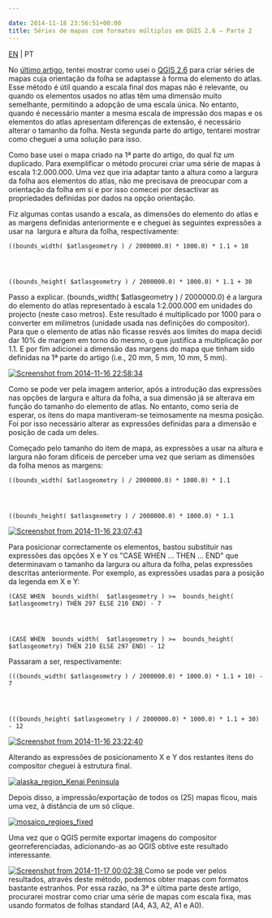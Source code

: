 ```yaml
---

date: 2014-11-18 23:56:51+00:00
title: Séries de mapas com formatos múltiplos em QGIS 2.6 – Parte 2
---
```


[EN](https://gisunchained.wordpress.com/2014/11/18/multiple-format-map-series-using-qgis-2-6-part-2/) | PT

No [último artigo](http://sigsemgrilhetas.wordpress.com/2014/11/09/series-de-mapas-com-formatos-multiplos-em-qgis-2-6-parte-1-multiple-format-map-series-using-qgis-2-6-part-1/), tentei mostrar como usei o [QGIS 2.6](http://www.qgis.org) para criar séries de mapas cuja orientação da folha se adaptasse à forma do elemento do atlas. Esse método é útil quando a escala final dos mapas não é relevante, ou quando os elementos usados no atlas têm uma dimensão muito semelhante, permitindo a adopção de uma escala única. No entanto, quando é necessário manter a mesma escala de impressão dos mapas e os elementos do atlas apresentam diferenças de extensão, é necessário alterar o tamanho da folha. Nesta segunda parte do artigo, tentarei mostrar como cheguei a uma solução para isso.

Como base usei o mapa criado na 1ª parte do artigo, do qual fiz um duplicado. Para exemplificar o método procurei criar uma série de mapas à escala 1:2.000.000. Uma vez que iria adaptar tanto a altura como a largura da folha aos elementos do atlas, não me precisava de preocupar com a orientação da folha em si e por isso comecei por desactivar as propriedades definidas por dados na opção orientação.

Fiz algumas contas usando a escala, as dimensões do elemento do atlas e as margens definidas anteriormente e e cheguei às seguintes expressões a usar na  largura e altura da folha, respectivamente:


    ((bounds_width( $atlasgeometry ) / 2000000.0) * 1000.0) * 1.1 + 10




    ((bounds_height( $atlasgeometry ) / 2000000.0) * 1000.0) * 1.1 + 30


Passo a explicar. (bounds_width( $atlasgeometry ) / 2000000.0) é a largura do elemento do atlas representado à escala 1:2.000.000 em unidades do projecto (neste caso metros). Este resultado é multiplicado por 1000 para o converter em milímetros (unidade usada nas definições do compositor). Para que o elemento de atlas não ficasse resvés aos limites do mapa decidi dar 10% de margem em torno do mesmo, o que justifica a multiplicação por 1.1. E por fim adicionei a dimensão das margens do mapa que tinham sido definidas na 1ª parte do artigo (i.e., 20 mm, 5 mm, 10 mm, 5 mm).

[![Screenshot from 2014-11-16 22:58:34](https://sigsemgrilhetas.files.wordpress.com/2014/11/screenshot-from-2014-11-16-225834.png?w=584)
](https://sigsemgrilhetas.files.wordpress.com/2014/11/screenshot-from-2014-11-16-225834.png)

Como se pode ver pela imagem anterior, após a introdução das expressões nas opções de largura e altura da folha, a sua dimensão já se alterava em função do tamanho do elemento de atlas. No entanto, como seria de esperar, os itens do mapa mantiveram-se teimosamente na mesma posição. Foi por isso necessário alterar as expressões definidas para a dimensão e posição de cada um deles.

Começado pelo tamanho do item de mapa, as expressões a usar na altura e largura não foram difíceis de perceber uma vez que seriam as dimensões da folha menos as margens:


    ((bounds_width( $atlasgeometry ) / 2000000.0) * 1000.0) * 1.1




    ((bounds_height( $atlasgeometry ) / 2000000.0) * 1000.0) * 1.1


[![Screenshot from 2014-11-16 23:07:43](https://sigsemgrilhetas.files.wordpress.com/2014/11/screenshot-from-2014-11-16-230743.png?w=584)
](https://sigsemgrilhetas.files.wordpress.com/2014/11/screenshot-from-2014-11-16-230743.png)

Para posicionar correctamente os elementos, bastou substituir nas expressões das opções X e Y os "CASE WHEN ... THEN ... END" que determinavam o tamanho da largura ou altura da folha, pelas expressões descritas anteriormente. Por exemplo, as expressões usadas para a posição da legenda em X e Y:


    (CASE WHEN  bounds_width(  $atlasgeometry ) >=  bounds_height( $atlasgeometry) THEN 297 ELSE 210 END) - 7




    (CASE WHEN  bounds_width(  $atlasgeometry ) >=  bounds_height( $atlasgeometry) THEN 210 ELSE 297 END) - 12


Passaram a ser, respectivamente:


    (((bounds_width( $atlasgeometry ) / 2000000.0) * 1000.0) * 1.1 + 10) - 7




    (((bounds_height( $atlasgeometry ) / 2000000.0) * 1000.0) * 1.1 + 30) - 12


[![Screenshot from 2014-11-16 23:22:40](https://sigsemgrilhetas.files.wordpress.com/2014/11/screenshot-from-2014-11-16-232240.png?w=584)
](https://sigsemgrilhetas.files.wordpress.com/2014/11/screenshot-from-2014-11-16-232240.png)

Alterando as expressões de posicionamento X e Y dos restantes itens do compositor cheguei à estrutura final.

[![alaska_region_Kenai Peninsula](https://sigsemgrilhetas.files.wordpress.com/2014/11/alaska_region_kenai-peninsula.png?w=584)
](https://sigsemgrilhetas.files.wordpress.com/2014/11/alaska_region_kenai-peninsula.png)

Depois disso, a impressão/exportação de todos os (25) mapas ficou, mais uma vez, à distância de um só clique.

[![mosaico_regioes_fixed](https://sigsemgrilhetas.files.wordpress.com/2014/11/mosaico_regioes_fixed.png)
](https://sigsemgrilhetas.files.wordpress.com/2014/11/mosaico_regioes_fixed.png)

Uma vez que o QGIS permite exportar imagens do compositor georreferenciadas, adicionando-as ao QGIS obtive este resultado interessante.

[![Screenshot from 2014-11-17 00:02:38](https://sigsemgrilhetas.files.wordpress.com/2014/11/screenshot-from-2014-11-17-000238.png?w=584)
](https://sigsemgrilhetas.files.wordpress.com/2014/11/screenshot-from-2014-11-17-000238.png)
Como se pode ver pelos resultados, através deste método, podemos obter mapas com formatos bastante estranhos. Por essa razão, na 3ª e última parte deste artigo, procurarei mostrar como criar uma série de mapas com escala fixa, mas usando formatos de folhas standard (A4, A3, A2, A1 e A0).

